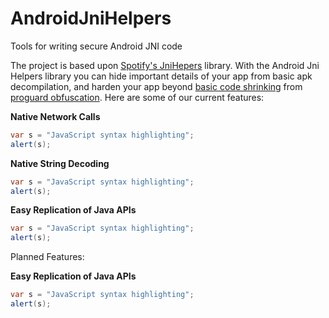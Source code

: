 # AndroidJniHelpers
Tools for writing secure Android JNI code

The project is based upon [Spotify's JniHepers](https://github.com/the-mac/JniHelpers.git)
library. With the Android Jni Helpers library you can hide important details of your app from
basic apk decompilation, and harden your app beyond [basic code shrinking](https://developer.android.com/studio/build/shrink-code.html)
from [proguard obfuscation](https://www.guardsquare.com/en/proguard). Here are some of our current features:

**Native Network Calls**
```java
var s = "JavaScript syntax highlighting";
alert(s);
```

**Native String Decoding**
```java
var s = "JavaScript syntax highlighting";
alert(s);
```

**Easy Replication of Java APIs**
```java
var s = "JavaScript syntax highlighting";
alert(s);
```

Planned Features:

**Easy Replication of Java APIs**
```java
var s = "JavaScript syntax highlighting";
alert(s);
```

